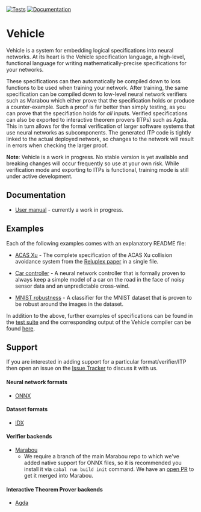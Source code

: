 [![Tests](https://github.com/vehicle-lang/vehicle/actions/workflows/ci.yml/badge.svg)](https://github.com/vehicle-lang/vehicle/actions/workflows/ci.yml)
[![Documentation](https://readthedocs.org/projects/vehicle-lang/badge/?version=latest)](https://vehicle-lang.readthedocs.io/en/latest/)


# Vehicle

Vehicle is a system for embedding logical specifications into neural networks.
At its heart is the Vehicle specification language, a high-level, functional language for writing mathematically-precise specifications for your networks.

These specifications can then automatically be compiled down to loss functions to be
used when training your network.
After training, the same specification can be compiled down to low-level neural network verifiers such as Marabou which either prove that the specification holds or produce a counter-example. Such a proof is far better than simply testing, as you can prove that
the specifiation holds for _all_ inputs.
Verified specifications can also be exported to interactive theorem provers (ITPs)
such as Agda.
This in turn allows for the formal verification of larger software systems
that use neural networks as subcomponents.
The generated ITP code is tightly linked to the actual deployed network, so changes
to the network will result in errors when checking the larger proof.

**Note**: Vehicle is a work in progress. No stable version is yet available and breaking
changes will occur frequently so use at your own risk. While verification mode and exporting to ITPs is functional, training mode is still under active development.

## Documentation

- [User manual](https://vehicle-lang.readthedocs.io/en/latest/) - currently a work in progress.

## Examples

Each of the following examples comes with an explanatory README file:

- [ACAS Xu](https://github.com/vehicle-lang/vehicle/blob/dev/examples/acasXu/) - The complete specification of the ACAS Xu collision avoidance system from the [Reluplex paper](https://arxiv.org/abs/1702.01135) in a single file.

- [Car controller](https://github.com/vehicle-lang/vehicle/blob/dev/examples/windController/) - A neural network controller that is formally proven to always keep a simple model of a car on the road in the face of noisy sensor data and an unpredictable cross-wind.

- [MNIST robustness](https://github.com/vehicle-lang/vehicle/blob/dev/examples/mnist-robustness/) - A classifier for the MNIST dataset that is proven to be robust around the images in the dataset.

In addition to the above, further examples of specifications can be found in the [test suite](https://github.com/vehicle-lang/vehicle/tree/dev/test/specs)
and the corresponding output of the Vehicle compiler can be found [here](https://github.com/vehicle-lang/vehicle/tree/dev/test/Test/Compile/Golden).

## Support

If you are interested in adding support for a particular format/verifier/ITP
then open an issue on the [Issue Tracker](https://github.com/wenkokke/vehicle/issues)
to discuss it with us.

#### Neural network formats

- [ONNX](https://onnx.ai/)

#### Dataset formats

- [IDX](http://yann.lecun.com/exdb/mnist/)

#### Verifier backends

- [Marabou](https://github.com/NeuralNetworkVerification/Marabou)
   - We require a branch of the main Marabou repo to which we've added native support for ONNX files, so it is recommended you install it via `cabal run build init` command. We have an [open PR](https://github.com/NeuralNetworkVerification/Marabou/pull/553) to get it merged into Marabou.

#### Interactive Theorem Prover backends

- [Agda](https://agda.readthedocs.io/)